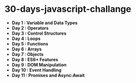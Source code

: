 # 30-days-javascript-challange

- **Day 1 : Variable and Data Types**
- **Day 2 : Operators**
- **Day 3 : Control Structures**
- **Day 4 : Loops**
- **Day 5 : Functions**
- **Day 6 : Arrays**
- **Day 7 : Objects**
- **Day 8 : ES6+ Features**
- **Day 9 : DOM Manipulation**
- **Day 10 : Event Handling**
- **Day 11 : Promises and Async:Await**
